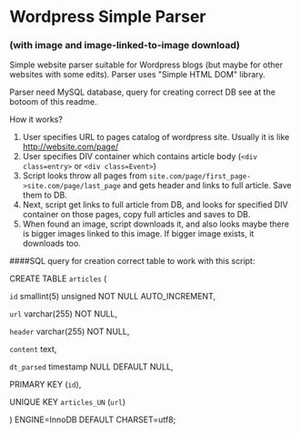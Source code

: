 # Wordpress Simple Parser
### (with image and image-linked-to-image download)
Simple website parser suitable for Wordpress blogs (but maybe for other websites with some edits).
Parser uses "Simple HTML DOM" library.

Parser need MySQL database, query for creating correct DB see at the botoom of this readme.

How it works?

1. User specifies URL to pages catalog of wordpress site. Usually it is like http://website.com/page/
2. User specifies DIV container which contains article body (`<div class=entry>` or `<div class=Event>`)
3. Script looks throw all pages from `site.com/page/first_page->site.com/page/last_page` and gets header and
links to full article. Save them to DB.
4. Next, script get links to full article from DB, and looks for specified DIV container on those pages,
copy full articles and saves to DB.
5. When found an image, script downloads it, and also looks maybe there is bigger images linked to this image.
If bigger image exists, it downloads too.

####SQL query for creation correct table to work with this script:

CREATE TABLE `articles` (

  `id` smallint(5) unsigned NOT NULL AUTO_INCREMENT,
  
  `url` varchar(255) NOT NULL,
  
  `header` varchar(255) NOT NULL,
  
  `content` text,
  
  `dt_parsed` timestamp NULL DEFAULT NULL,
  
  PRIMARY KEY (`id`),
  
  UNIQUE KEY `articles_UN` (`url`)

) 
ENGINE=InnoDB DEFAULT CHARSET=utf8;